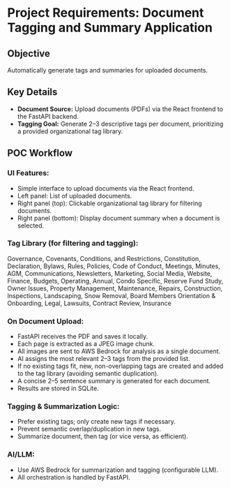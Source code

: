 # Project Requirements: Document Tagging and Summary Application

## Objective
Automatically generate tags and summaries for uploaded documents.

## Key Details
- **Document Source:** Upload documents (PDFs) via the React frontend to the FastAPI backend.
- **Tagging Goal:** Generate 2–3 descriptive tags per document, prioritizing a provided organizational tag library.

## POC Workflow

### UI Features:
- Simple interface to upload documents via the React frontend.
- Left panel: List of uploaded documents.
- Right panel (top): Clickable organizational tag library for filtering documents.
- Right panel (bottom): Display document summary when a document is selected.

### Tag Library (for filtering and tagging):
Governance, Covenants, Conditions, and Restrictions, Constitution, Declaration, Bylaws, Rules, Policies, Code of Conduct, Meetings, Minutes, AGM, Communications, Newsletters, Marketing, Social Media, Website, Finance, Budgets, Operating, Annual, Condo Specific, Reserve Fund Study, Owner Issues, Property Management, Maintenance, Repairs, Construction, Inspections, Landscaping, Snow Removal, Board Members Orientation & Onboarding, Legal, Lawsuits, Contract Review, Insurance

### On Document Upload:
- FastAPI receives the PDF and saves it locally.
- Each page is extracted as a JPEG image chunk.
- All images are sent to AWS Bedrock for analysis as a single document.
- AI assigns the most relevant 2–3 tags from the provided list.
- If no existing tags fit, new, non-overlapping tags are created and added to the tag library (avoiding semantic duplication).
- A concise 2–5 sentence summary is generated for each document.
- Results are stored in SQLite.

### Tagging & Summarization Logic:
- Prefer existing tags; only create new tags if necessary.
- Prevent semantic overlap/duplication in new tags.
- Summarize document, then tag (or vice versa, as efficient).

### AI/LLM:
- Use AWS Bedrock for summarization and tagging (configurable LLM).
- All orchestration is handled by FastAPI. 